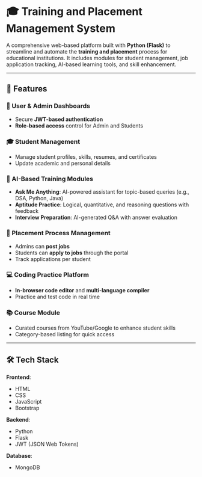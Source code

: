 # 🎓 Training and Placement Management System

A comprehensive web-based platform built with **Python (Flask)** to streamline and automate the **training and placement** process for educational institutions. It includes modules for student management, job application tracking, AI-based learning tools, and skill enhancement.

---

## 🚀 Features

### 👤 User & Admin Dashboards
- Secure **JWT-based authentication**
- **Role-based access** control for Admin and Students

### 🎓 Student Management
- Manage student profiles, skills, resumes, and certificates
- Update academic and personal details

### 🧠 AI-Based Training Modules
- **Ask Me Anything**: AI-powered assistant for topic-based queries (e.g., DSA, Python, Java)
- **Aptitude Practice**: Logical, quantitative, and reasoning questions with feedback
- **Interview Preparation**: AI-generated Q&A with answer evaluation

### 💼 Placement Process Management
- Admins can **post jobs**
- Students can **apply to jobs** through the portal
- Track applications per student

### 💻 Coding Practice Platform
- **In-browser code editor** and **multi-language compiler**
- Practice and test code in real time

### 📚 Course Module
- Curated courses from YouTube/Google to enhance student skills
- Category-based listing for quick access

---

## 🛠️ Tech Stack

**Frontend**:
- HTML
- CSS
- JavaScript
- Bootstrap

**Backend**:
- Python
- Flask
- JWT (JSON Web Tokens)

**Database**:
- MongoDB 
